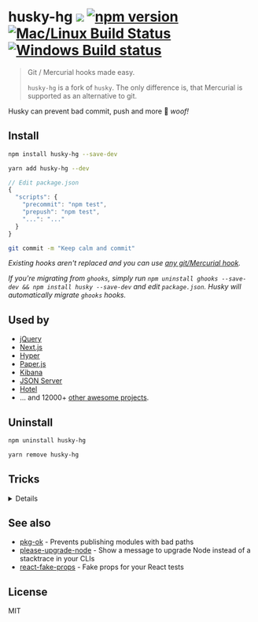 # husky-hg [![](http://img.shields.io/npm/dm/husky-hg.svg?style=flat)](https://www.npmjs.org/package/husky-hg) [![npm version](https://badge.fury.io/js/husky-hg.svg)](https://www.npmjs.com/package/husky-hg) [![Mac/Linux Build Status](https://img.shields.io/travis/tobiastimm/husky-hg/master.svg?label=Mac%20OSX%20%26%20Linux)](https://travis-ci.org/tobiastimm/husky-hg) [![Windows Build status](https://img.shields.io/appveyor/ci/tobiastimm/husky-hg/master.svg?label=Windows)](https://ci.appveyor.com/project/tobiastimm/husky-hg/branch/master)

> Git / Mercurial hooks made easy.
>
> `husky-hg` is a fork of `husky`.
> The only difference is, that Mercurial is
> supported as an alternative to git.
>

Husky can prevent bad commit, push and more :dog: _woof!_

## Install

```sh
npm install husky-hg --save-dev
```

```sh
yarn add husky-hg --dev
```

```javascript
// Edit package.json
{
  "scripts": {
    "precommit": "npm test",
    "prepush": "npm test",
    "...": "..."
  }
}
```

```bash
git commit -m "Keep calm and commit"
```

_Existing hooks aren't replaced and you can use [any git/Mercurial hook](HOOKS.md)._

_If you're migrating from `ghooks`, simply run `npm uninstall ghooks --save-dev && npm install husky --save-dev` and edit `package.json`. Husky will automatically migrate `ghooks` hooks._

## Used by

* [jQuery](https://github.com/jquery/jquery)
* [Next.js](https://github.com/zeit/next.js)
* [Hyper](https://github.com/zeit/hyper)
* [Paper.js](https://github.com/paperjs/paper.js)
* [Kibana](https://github.com/elastic/kibana)
* [JSON Server](https://github.com/typicode/json-server)
* [Hotel](https://github.com/typicode/hotel)
* ... and 12000+ [other awesome projects](https://libraries.io/npm/husky/dependent-repositories).

## Uninstall

```sh
npm uninstall husky-hg
```

```sh
yarn remove husky-hg
```

## Tricks

<details>

### Debug hooks easily

If you need to debug hooks, simply use `npm run <script-name>`. For example:

```bash
npm run precommit
```

### Git GUI clients support

If you've installed Node using the [standard installer](https://nodejs.org/en/), [nvm](https://github.com/creationix/nvm) or [homebrew](http://brew.sh/), Git hooks will be executed in GUI applications.

### Working with multiple version of Node

If [`nvm`](https://github.com/creationix/nvm) is installed, husky will try to use the `default`/`current` installed Node version or use the project `.nvmrc`.

__Tip__ to use the system-installed version of node, `nvm` provides a [`system`](https://github.com/creationix/nvm#system-version-of-node) alias

### Accessing Git params

Git params can be found in `GIT_PARAMS` environment variable.

### Setting a different log level

By default, husky will run scripts using `--silent` to make the output more readable. If you want to override this, simply pass a different log level to your scripts:

```json
"precommit": "npm run some-script -q"
```

_`-q/--quiet` is equivalent to `--loglevel warn` which is npm default log level._

### Git submodule and subtree support

Yes

### Mercurial subrepo support

No

### Cygwin support

Yes

### Yarn support

Please use `yarn` `v0.24+`

</details>

## See also

* [pkg-ok](https://github.com/typicode/pkg-ok) - Prevents publishing modules with bad paths
* [please-upgrade-node](https://github.com/typicode/please-upgrade-node) - Show a message to upgrade Node instead of a stacktrace in your CLIs
* [react-fake-props](https://github.com/typicode/react-fake-props) - Fake props for your React tests

## License

MIT
